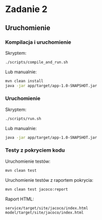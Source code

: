 # Zadanie 2

## Uruchomienie

### Kompilacja i uruchomienie

Skryptem:

```bash
./scripts/compile_and_run.sh
```

Lub manualnie:

```bash
mvn clean install
java -jar app/target/app-1.0-SNAPSHOT.jar
```

### Uruchomienie

Skryptem:
```bash
./scripts/run.sh
```

Lub manualnie:

```bash
java -jar app/target/app-1.0-SNAPSHOT.jar
```

### Testy z pokryciem kodu

Uruchomienie testów:
```bash
mvn clean test
```

Uruchomienie testów z raportem pokrycia:
```bash
mvn clean test jacoco:report
```

Raport HTML:
```bash
service/target/site/jacoco/index.html
model/target/site/jacoco/index.html
```

